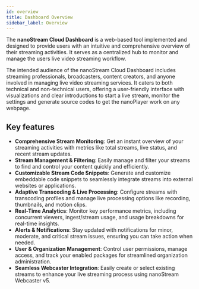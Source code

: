 ```yaml
---
id: overview
title: Dashboard Overview
sidebar_label: Overview
---
```


The **nanoStream Cloud Dashboard** is a web-based tool implemented and designed to provide users with an intuitive and comprehensive overview of their streaming activities. It serves as a centralized hub to monitor and manage the users live video streaming workflow.

The intended audience of the nanoStream Cloud Dashboard includes streaming professionals, broadcasters, content creators, and anyone involved in managing live video streaming services. It caters to both technical and non-technical users, offering a user-friendly interface with visualizations and clear introductions to start a live stream, monitor the settings and generate source codes to get the nanoPlayer work on any webpage.

## Key features

- **Comprehensive Stream Monitoring**: Get an instant overview of your streaming activities with metrics like total streams, live status, and recent stream updates.
- **Stream Management & Filtering**: Easily manage and filter your streams to find and control your content quickly and efficiently.
- **Customizable Stream Code Snippets**: Generate and customize embeddable code snippets to seamlessly integrate streams into external websites or applications.
- **Adaptive Transcoding & Live Processing**: Configure streams with transcoding profiles and manage live processing options like recording, thumbnails, and motion clips.
- **Real-Time Analytics**: Monitor key performance metrics, including concurrent viewers, ingest/stream usage, and usage breakdowns for real-time insights.
- **Alerts & Notifications**: Stay updated with notifications for minor, moderate, and critical stream issues, ensuring you can take action when needed.
- **User & Organization Management**: Control user permissions, manage access, and track your enabled packages for streamlined organization administration.
- **Seamless Webcaster Integration**: Easily create or select existing streams to enhance your live streaming process using nanoStream Webcaster v5.